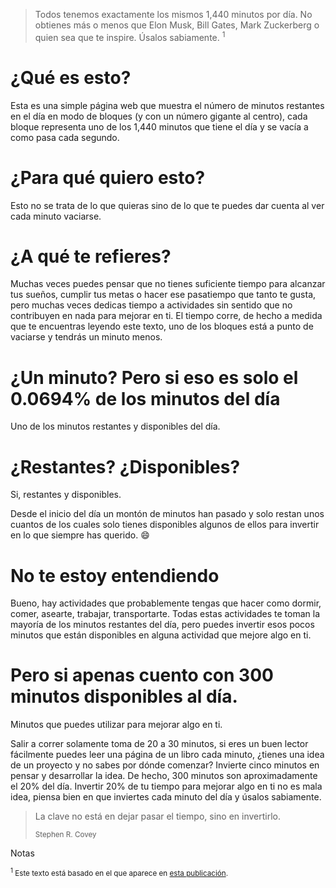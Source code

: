 > Todos tenemos exactamente los mismos 1,440 minutos por día. No obtienes más o menos que Elon Musk, Bill Gates, Mark Zuckerberg o quien sea que te inspire. Úsalos sabiamente. <sup>1</sup>

# ¿Qué es esto?

Esta es una simple página web que muestra el número de minutos restantes en el día en modo de bloques (y con un número gigante al centro), cada bloque representa uno de los 1,440 minutos que tiene el día y se vacía a como pasa cada segundo.

# ¿Para qué quiero esto?

Esto no se trata de lo que quieras sino de lo que te puedes dar cuenta al ver cada minuto vaciarse.

# ¿A qué te refieres?

Muchas veces puedes pensar que no tienes  suficiente tiempo para alcanzar tus sueños, cumplir tus metas o hacer ese pasatiempo que tanto te gusta, pero muchas veces dedicas tiempo a actividades sin sentido que no contribuyen en nada para mejorar en ti. El tiempo corre, de hecho a medida que te encuentras leyendo este texto, uno de los bloques está a punto de vaciarse y tendrás un minuto menos.

# ¿Un minuto? Pero si eso es solo el 0.0694% de los minutos del día

Uno de los minutos restantes y disponibles del día.

# ¿Restantes? ¿Disponibles?

Si, restantes y disponibles.

Desde el inicio del día un montón de minutos han pasado y solo restan unos cuantos de los cuales solo tienes disponibles algunos de ellos para invertir en lo que siempre has querido. 😄

# No te estoy entendiendo

Bueno, hay actividades que probablemente tengas que hacer como dormir, comer, asearte, trabajar, transportarte. Todas estas actividades te toman la mayoría de los minutos restantes del día, pero puedes invertir esos pocos minutos que están disponibles en alguna actividad que mejore algo en ti.

# Pero si apenas cuento con 300 minutos disponibles al día.

Minutos que puedes utilizar para mejorar algo en ti.

Salir a correr solamente toma de 20 a 30 minutos, si eres un buen lector fácilmente puedes leer una página de un libro cada minuto, ¿tienes una idea de un proyecto y no sabes por dónde comenzar? Invierte cinco minutos en pensar y desarrollar la idea. De hecho, 300 minutos son aproximadamente el 20% del día. Invertir 20% de tu tiempo para mejorar algo en ti no es mala idea, piensa bien en que inviertes cada minuto del día y úsalos sabiamente.

> La clave no está en dejar pasar el tiempo, sino en invertirlo. <p><small>Stephen R. Covey</small></p>

Notas

<small><sup>1</sup> Este texto está basado en el que aparece en [esta publicación][pub].</small>

[pub]: https://medium.com/@chris_behnke/embrace-your-1440-e015f721a27a
